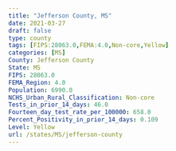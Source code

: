 ```yaml
---
title: "Jefferson County, MS"
date: 2021-03-27
draft: false
type: county
tags: [FIPS:28063.0,FEMA:4.0,Non-core,Yellow]
categories: [MS]
County: Jefferson County
State: MS
FIPS: 28063.0
FEMA_Region: 4.0
Population: 6990.0
NCHS_Urban_Rural_Classification: Non-core
Tests_in_prior_14_days: 46.0
Fourteen_day_test_rate_per_100000: 658.0
Percent_Positivity_in_prior_14_days: 0.109
Level: Yellow
url: /states/MS/jefferson-county
---
```



